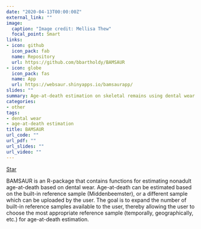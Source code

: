 ```yaml
---
date: "2020-04-13T00:00:00Z"
external_link: ""
image:
  caption: "Image credit: Mellisa Thew"
  focal_point: Smart
links:
- icon: github
  icon_pack: fab
  name: Repository
  url: https://github.com/bbartholdy/BAMSAUR
- icon: globe
  icon_pack: fas
  name: App
  url: https://websaur.shinyapps.io/bamsaurapp/
slides: ""
summary: Age-at-death estimation on skeletal remains using dental wear.
categories:
- other
tags:
- dental wear
- age-at-death estimation
title: BAMSAUR
url_code: ""
url_pdf: ""
url_slides: ""
url_video: ""
---
```


<span style="text-shadow: none;"><a class="github-button" href="https://github.com/bbartholdy/BAMSAUR" data-icon="octicon-star" data-size="large" data-show-count="true" aria-label="Star this on GitHub">Star</a><script async defer src="https://buttons.github.io/buttons.js"></script></span>

BAMSAUR is an R-package that contains functions for estimating nonadult age-at-death based on dental wear. Age-at-death can be estimated based on the built-in reference sample (Middenbeemster), or a different sample which can be uploaded by the user. The goal is to expand the number of built-in reference samples available to the user, thereby allowing the user to choose the most appropriate reference sample (temporally, geographically, etc.) for age-at-death estimation.